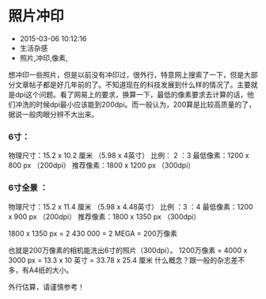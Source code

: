 # 照片冲印
- 2015-03-06 10:12:16
- 生活杂感
- 照片,冲印,像素,

<!--markdown-->想冲印一些照片，但是以前没有冲印过，很外行，特意网上搜索了一下，但是大部分文章帖子都是好几年前的了。不知道现在的科技发展到什么样的情况了。主要就是dpi这个问题。看了网易上的要求，换算一下，最低的像素要求去计算的话，他们冲洗的时候dpi最小应该能到200dpi。而一般认为，200算是比较高质量的了，据说一般肉眼分辨不大出来。


<!--more-->


### 6寸：
物理尺寸：15.2 x 10.2 厘米 （5.98 x 4英寸） 比例： 2 ：3 
最低像素：1200 x 800 px  （200dpi）
推荐像素：1800 x 1200 px （300dpi）

### 6寸全景 ：
物理尺寸：15.2 x 11.4 厘米 （5.98 x 4.48英寸） 比例 ：3 ：4 
最低像素：1200 x 900 px  （200dpi）
推荐像素：1800 x 1350 px （300dpi）

1800 x 1350 px = 2 430 000 = 2 MEGA = 200万像素

也就是200万像素的相机能洗出6寸的照片（300dpi）。
1200万像素 = 4000 x 3000 px = 13.3 x 10 英寸 = 33.78 x 25.4 厘米 
什么概念？跟一般的杂志差不多，有A4纸的大小。

外行估算，请谨慎参考！